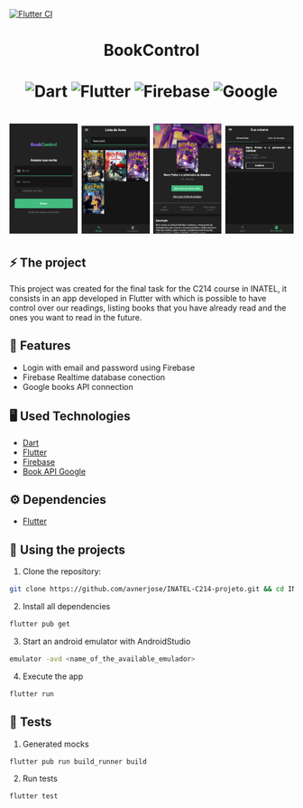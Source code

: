 [![Flutter CI](https://github.com/avnerjose/INATEL-C214-projeto/actions/workflows/flutter.yaml/badge.svg)](https://github.com/avnerjose/INATEL-C214-projeto/actions/workflows/flutter.yaml)


<h1 align="center" width="50%">BookControl</h1>


<h1 align="center" width="50%">
  <img alt="Dart" width="7%" src="https://cdn.jsdelivr.net/gh/devicons/devicon/icons/dart/dart-original.svg" />
  <img alt="Flutter" width="7%" src="https://cdn.jsdelivr.net/gh/devicons/devicon/icons/flutter/flutter-original.svg" />
  <img alt="Firebase" width="7%" src="https://cdn.jsdelivr.net/gh/devicons/devicon/icons/firebase/firebase-plain.svg"  />
  <img alt="Google" width="7%" src="https://cdn.jsdelivr.net/gh/devicons/devicon/icons/google/google-original.svg" />
</h1>

<h1 align="center" >
<img src="assets/img.png"  width="24%" /> 
<img src="assets/img2.png" width="24%"/> 
<img src="assets/img3.png" width="24%"/> 
<img src="assets/img4.png" width="24%" /> 
</h1>


## ⚡️ The project
This project was created for the final task for the C214 course in INATEL, it consists in an app developed in Flutter with which is possible to have control over our readings, listing books that you have already read and the ones you want to read in the future.
  
## 🎯 Features
 - Login with email and password using Firebase
 - Firebase Realtime database conection
 - Google books API connection 
  
## 🖥️ Used Technologies
 - [Dart](https://dart.dev/)
 - [Flutter](https://flutter.dev/)
 - [Firebase](https://firebase.google.com/)
 - [Book API Google](https://developers.google.com/books)
 
## ⚙️ Dependencies
 - [Flutter](https://flutter.dev/)
 
## 🚀️ Using the projects

1. Clone the repository: 

```bash
git clone https://github.com/avnerjose/INATEL-C214-projeto.git && cd INATEL-C214-projeto
```
2. Install all dependencies

```bash
flutter pub get
```
3. Start an android emulator with AndroidStudio
```bash
emulator -avd <name_of_the_available_emulador>
```
4. Execute the app
```bash
flutter run
``` 

## 🧪 Tests 


1. Generated mocks

```bash
flutter pub run build_runner build
```
2. Run tests

```bash
flutter test
```
